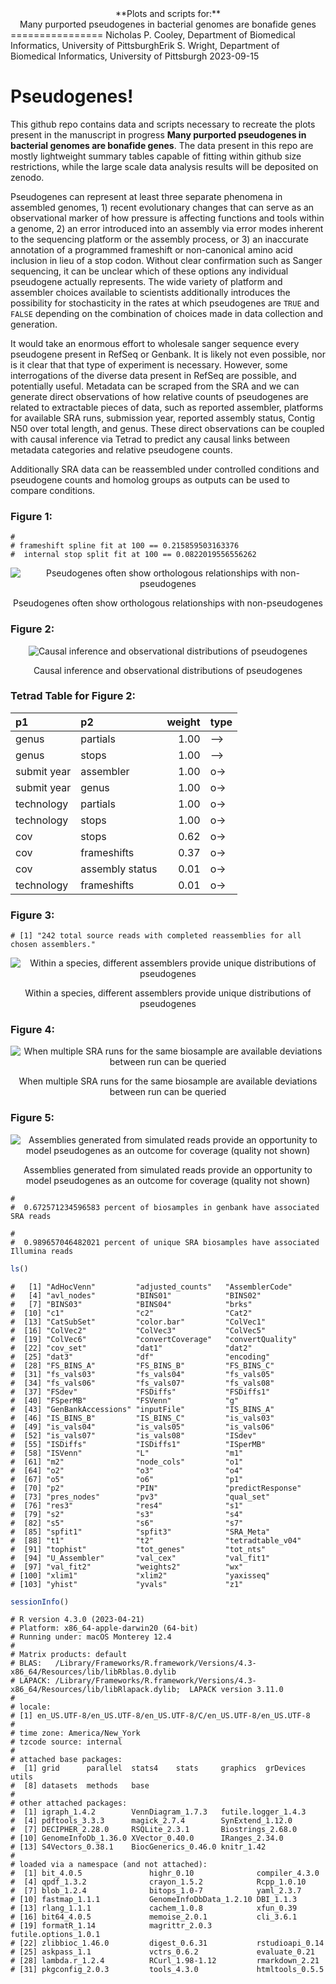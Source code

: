 <center>
**Plots and scripts for:**
</center>
<center>
Many purported pseudogenes in bacterial genomes are bonafide genes
</center>
================
Nicholas P. Cooley, Department of Biomedical Informatics, University of
PittsburghErik S. Wright, Department of Biomedical Informatics,
University of Pittsburgh
2023-09-15

# Pseudogenes!

This github repo contains data and scripts necessary to recreate the
plots present in the manuscript in progress **Many purported pseudogenes
in bacterial genomes are bonafide genes**. The data present in this repo
are mostly lightweight summary tables capable of fitting within github
size restrictions, while the large scale data analysis results will be
deposited on zenodo.

Pseudogenes can represent at least three separate phenomena in assembled
genomes, 1) recent evolutionary changes that can serve as an
observational marker of how pressure is affecting functions and tools
within a genome, 2) an error introduced into an assembly via error modes
inherent to the sequencing platform or the assembly process, or 3) an
inaccurate annotation of a programmed frameshift or non-canonical amino
acid inclusion in lieu of a stop codon. Without clear confirmation such
as Sanger sequencing, it can be unclear which of these options any
individual pseudogene actually represents. The wide variety of platform
and assembler choices available to scientists additionally introduces
the possibility for stochasticity in the rates at which pseudogenes are
`TRUE` and `FALSE` depending on the combination of choices made in data
collection and generation.

It would take an enormous effort to wholesale sanger sequence every
pseudogene present in RefSeq or Genbank. It is likely not even possible,
nor is it clear that that type of experiment is necessary. However, some
interrogations of the diverse data present in RefSeq are possible, and
potentially useful. Metadata can be scraped from the SRA and we can
generate direct observations of how relative counts of pseudogenes are
related to extractable pieces of data, such as reported assembler,
platforms for available SRA runs, submission year, reported assembly
status, Contig N50 over total length, and genus. These direct
observations can be coupled with causal inference via Tetrad to predict
any causal links between metadata categories and relative pseudogene
counts.

Additionally SRA data can be reassembled under controlled conditions and
pseudogene counts and homolog groups as outputs can be used to compare
conditions.

### Figure 1:

    # 
    # frameshift spline fit at 100 == 0.215859503163376 
    #  internal stop split fit at 100 == 0.0822019556556262

<div class="figure" style="text-align: center">

<img src="README_files/figure-gfm/pg-incongruency-1.png" alt="Pseudogenes often show orthologous relationships with non-pseudogenes"  />
<p class="caption">
Pseudogenes often show orthologous relationships with non-pseudogenes
</p>

</div>

### Figure 2:

<div class="figure" style="text-align: center">

<img src="README_files/figure-gfm/inference-and-observation-1.png" alt="Causal inference and observational distributions of pseudogenes"  />
<p class="caption">
Causal inference and observational distributions of pseudogenes
</p>

</div>

### Tetrad Table for Figure 2:

| p1          | p2              | weight | type |
|:------------|:----------------|-------:|:-----|
| genus       | partials        |   1.00 | –\>  |
| genus       | stops           |   1.00 | –\>  |
| submit year | assembler       |   1.00 | o-\> |
| submit year | genus           |   1.00 | o-\> |
| technology  | partials        |   1.00 | o-\> |
| technology  | stops           |   1.00 | o-\> |
| cov         | stops           |   0.62 | o-\> |
| cov         | frameshifts     |   0.37 | o-\> |
| cov         | assembly status |   0.01 | o-\> |
| technology  | frameshifts     |   0.01 | o-\> |

### Figure 3:

    # [1] "242 total source reads with completed reassemblies for all chosen assemblers."

<div class="figure" style="text-align: center">

<img src="README_files/figure-gfm/influence-of-assembler-1.png" alt="Within a species, different assemblers provide unique distributions of pseudogenes"  />
<p class="caption">
Within a species, different assemblers provide unique distributions of
pseudogenes
</p>

</div>

### Figure 4:

<div class="figure" style="text-align: center">

<img src="README_files/figure-gfm/matched-sra-run-deviation-1.png" alt="When multiple SRA runs for the same biosample are available deviations between run can be queried"  />
<p class="caption">
When multiple SRA runs for the same biosample are available deviations
between run can be queried
</p>

</div>

### Figure 5:

<div class="figure" style="text-align: center">

<img src="README_files/figure-gfm/predicted-behavior-1.png" alt="Assemblies generated from simulated reads provide an opportunity to model pseudogenes as an outcome for coverage (quality not shown)"  />
<p class="caption">
Assemblies generated from simulated reads provide an opportunity to
model pseudogenes as an outcome for coverage (quality not shown)
</p>

</div>

    # 
    #  0.672571234596583 percent of biosamples in genbank have associated SRA reads

    # 
    #  0.989657046482021 percent of unique SRA biosamples have associated Illumina reads

``` r
ls()
```

    #   [1] "AdHocVenn"         "adjusted_counts"   "AssemblerCode"    
    #   [4] "avl_nodes"         "BINS01"            "BINS02"           
    #   [7] "BINS03"            "BINS04"            "brks"             
    #  [10] "c1"                "c2"                "Cat2"             
    #  [13] "CatSubSet"         "color.bar"         "ColVec1"          
    #  [16] "ColVec2"           "ColVec3"           "ColVec5"          
    #  [19] "ColVec6"           "convertCoverage"   "convertQuality"   
    #  [22] "cov_set"           "dat1"              "dat2"             
    #  [25] "dat3"              "df"                "encoding"         
    #  [28] "FS_BINS_A"         "FS_BINS_B"         "FS_BINS_C"        
    #  [31] "fs_vals03"         "fs_vals04"         "fs_vals05"        
    #  [34] "fs_vals06"         "fs_vals07"         "fs_vals08"        
    #  [37] "FSdev"             "FSDiffs"           "FSDiffs1"         
    #  [40] "FSperMB"           "FSVenn"            "g"                
    #  [43] "GenBankAccessions" "inputFile"         "IS_BINS_A"        
    #  [46] "IS_BINS_B"         "IS_BINS_C"         "is_vals03"        
    #  [49] "is_vals04"         "is_vals05"         "is_vals06"        
    #  [52] "is_vals07"         "is_vals08"         "ISdev"            
    #  [55] "ISDiffs"           "ISDiffs1"          "ISperMB"          
    #  [58] "ISVenn"            "L"                 "m1"               
    #  [61] "m2"                "node_cols"         "o1"               
    #  [64] "o2"                "o3"                "o4"               
    #  [67] "o5"                "o6"                "p1"               
    #  [70] "p2"                "PIN"               "predictResponse"  
    #  [73] "pres_nodes"        "pv3"               "qual_set"         
    #  [76] "res3"              "res4"              "s1"               
    #  [79] "s2"                "s3"                "s4"               
    #  [82] "s5"                "s6"                "s7"               
    #  [85] "spfit1"            "spfit3"            "SRA_Meta"         
    #  [88] "t1"                "t2"                "tetradtable_v04"  
    #  [91] "tophist"           "tot_genes"         "tot_nts"          
    #  [94] "U_Assembler"       "val_cex"           "val_fit1"         
    #  [97] "val_fit2"          "weights2"          "wx"               
    # [100] "xlim1"             "xlim2"             "yaxisseq"         
    # [103] "yhist"             "yvals"             "z1"

``` r
sessionInfo()
```

    # R version 4.3.0 (2023-04-21)
    # Platform: x86_64-apple-darwin20 (64-bit)
    # Running under: macOS Monterey 12.4
    # 
    # Matrix products: default
    # BLAS:   /Library/Frameworks/R.framework/Versions/4.3-x86_64/Resources/lib/libRblas.0.dylib 
    # LAPACK: /Library/Frameworks/R.framework/Versions/4.3-x86_64/Resources/lib/libRlapack.dylib;  LAPACK version 3.11.0
    # 
    # locale:
    # [1] en_US.UTF-8/en_US.UTF-8/en_US.UTF-8/C/en_US.UTF-8/en_US.UTF-8
    # 
    # time zone: America/New_York
    # tzcode source: internal
    # 
    # attached base packages:
    #  [1] grid      parallel  stats4    stats     graphics  grDevices utils    
    #  [8] datasets  methods   base     
    # 
    # other attached packages:
    #  [1] igraph_1.4.2        VennDiagram_1.7.3   futile.logger_1.4.3
    #  [4] pdftools_3.3.3      magick_2.7.4        SynExtend_1.12.0   
    #  [7] DECIPHER_2.28.0     RSQLite_2.3.1       Biostrings_2.68.0  
    # [10] GenomeInfoDb_1.36.0 XVector_0.40.0      IRanges_2.34.0     
    # [13] S4Vectors_0.38.1    BiocGenerics_0.46.0 knitr_1.42         
    # 
    # loaded via a namespace (and not attached):
    #  [1] bit_4.0.5               highr_0.10              compiler_4.3.0         
    #  [4] qpdf_1.3.2              crayon_1.5.2            Rcpp_1.0.10            
    #  [7] blob_1.2.4              bitops_1.0-7            yaml_2.3.7             
    # [10] fastmap_1.1.1           GenomeInfoDbData_1.2.10 DBI_1.1.3              
    # [13] rlang_1.1.1             cachem_1.0.8            xfun_0.39              
    # [16] bit64_4.0.5             memoise_2.0.1           cli_3.6.1              
    # [19] formatR_1.14            magrittr_2.0.3          futile.options_1.0.1   
    # [22] zlibbioc_1.46.0         digest_0.6.31           rstudioapi_0.14        
    # [25] askpass_1.1             vctrs_0.6.2             evaluate_0.21          
    # [28] lambda.r_1.2.4          RCurl_1.98-1.12         rmarkdown_2.21         
    # [31] pkgconfig_2.0.3         tools_4.3.0             htmltools_0.5.5
